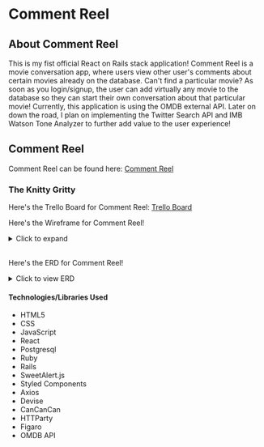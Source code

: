 # Comment Reel

## About Comment Reel
This is my fist official React on Rails stack application! Comment Reel is a movie conversation app, where users view other user's comments about certain movies already on the database. Can't find a particular movie? As soon as you login/signup, the user can add virtually any movie to the database so they can start their own conversation about that particular movie! Currently, this application is using the OMDB external API. Later on down the road, I plan on implementing the Twitter Search API and IMB Watson Tone Analyzer to further add value to the user experience!


## Comment Reel
Comment Reel can be found here: [Comment Reel](https://comment-reels.herokuapp.com/ "Comment Reel")


### The Knitty Gritty

Here's the Trello Board for Comment Reel: [Trello Board](https://trello.com/b/fseQS739/comment-reel "Trello Board")

Here's the Wireframe for Comment Reel!
<details>
  <summary>Click to expand</summary>
  
  ![Wireframe for Comment Reel](https://i.imgur.com/zMJALQj.png "WireFrame")
  *The red objects in the wireframe are my reach goals, which I definitely plan on completing very soon!*

</details>
<br>

Here's the ERD for Comment Reel!
<details>
  <summary>Click to view ERD</summary>
  
![ERD for Comment Reel](https://i.imgur.com/m7KL15z.png "ERD")
*The red Twitter Model is a stretch goal, which I am planning on completing very soon!*

</details>

#### Technologies/Libraries Used
* HTML5
* CSS
* JavaScript
* React
* Postgresql
* Ruby
* Rails
* SweetAlert.js
* Styled Components
* Axios
* Devise
* CanCanCan
* HTTParty
* Figaro
* OMDB API


